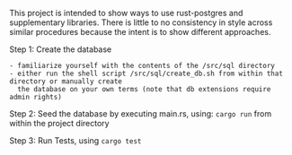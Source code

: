 This project is intended to show ways to use rust-postgres and supplementary libraries.  There is little to no consistency in style across similar procedures because the intent is to show different approaches.



Step 1:  Create the database

	- familiarize yourself with the contents of the /src/sql directory
	- either run the shell script /src/sql/create_db.sh from within that directory or manually create
	  the database on your own terms (note that db extensions require admin rights)

Step 2:  Seed the database by executing main.rs, using: ``cargo run`` from within the project directory

Step 3:  Run Tests, using ``cargo test``

